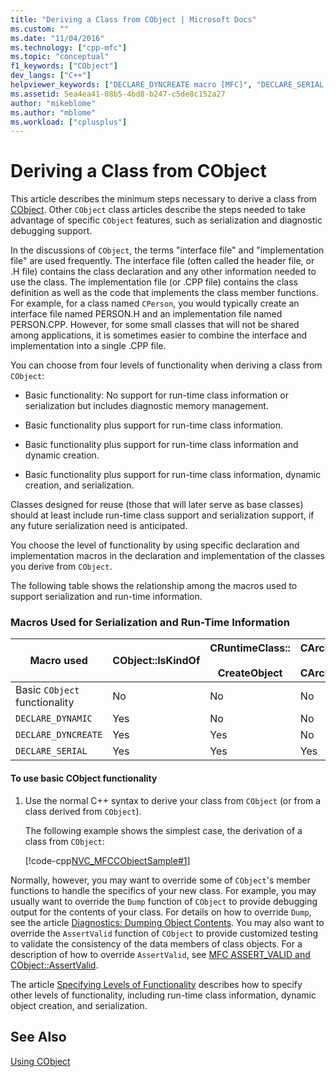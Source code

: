 ```yaml
---
title: "Deriving a Class from CObject | Microsoft Docs"
ms.custom: ""
ms.date: "11/04/2016"
ms.technology: ["cpp-mfc"]
ms.topic: "conceptual"
f1_keywords: ["CObject"]
dev_langs: ["C++"]
helpviewer_keywords: ["DECLARE_DYNCREATE macro [MFC]", "DECLARE_SERIAL macro [MFC]", "macros [MFC], serialization", "serialization [MFC], macros", "DECLARE_DYNAMIC macro [MFC]", "derived classes [MFC], from CObject", "CObject class [MFC], deriving serializable classes", "CObject class [MFC], deriving from"]
ms.assetid: 5ea4ea41-08b5-4bd8-b247-c5de8c152a27
author: "mikeblome"
ms.author: "mblome"
ms.workload: ["cplusplus"]
---
```

# Deriving a Class from CObject

This article describes the minimum steps necessary to derive a class from [CObject](../mfc/reference/cobject-class.md). Other `CObject` class articles describe the steps needed to take advantage of specific `CObject` features, such as serialization and diagnostic debugging support.

In the discussions of `CObject`, the terms "interface file" and "implementation file" are used frequently. The interface file (often called the header file, or .H file) contains the class declaration and any other information needed to use the class. The implementation file (or .CPP file) contains the class definition as well as the code that implements the class member functions. For example, for a class named `CPerson`, you would typically create an interface file named PERSON.H and an implementation file named PERSON.CPP. However, for some small classes that will not be shared among applications, it is sometimes easier to combine the interface and implementation into a single .CPP file.

You can choose from four levels of functionality when deriving a class from `CObject`:

- Basic functionality: No support for run-time class information or serialization but includes diagnostic memory management.

- Basic functionality plus support for run-time class information.

- Basic functionality plus support for run-time class information and dynamic creation.

- Basic functionality plus support for run-time class information, dynamic creation, and serialization.

Classes designed for reuse (those that will later serve as base classes) should at least include run-time class support and serialization support, if any future serialization need is anticipated.

You choose the level of functionality by using specific declaration and implementation macros in the declaration and implementation of the classes you derive from `CObject`.

The following table shows the relationship among the macros used to support serialization and run-time information.

### Macros Used for Serialization and Run-Time Information

|Macro used|CObject::IsKindOf|CRuntimeClass::<br /><br /> CreateObject|CArchive::operator>><br /><br /> CArchive::operator<<|
|----------------|-----------------------|--------------------------------------|-------------------------------------------------------|
|Basic `CObject` functionality|No|No|No|
|`DECLARE_DYNAMIC`|Yes|No|No|
|`DECLARE_DYNCREATE`|Yes|Yes|No|
|`DECLARE_SERIAL`|Yes|Yes|Yes|

#### To use basic CObject functionality

1. Use the normal C++ syntax to derive your class from `CObject` (or from a class derived from `CObject`).

     The following example shows the simplest case, the derivation of a class from `CObject`:

     [!code-cpp[NVC_MFCCObjectSample#1](../mfc/codesnippet/cpp/deriving-a-class-from-cobject_1.h)]

Normally, however, you may want to override some of `CObject`'s member functions to handle the specifics of your new class. For example, you may usually want to override the `Dump` function of `CObject` to provide debugging output for the contents of your class. For details on how to override `Dump`, see the article [Diagnostics: Dumping Object Contents](/previous-versions/visualstudio/visual-studio-2010/sc15kz85\(v=vs.100\)). You may also want to override the `AssertValid` function of `CObject` to provide customized testing to validate the consistency of the data members of class objects. For a description of how to override `AssertValid`, see [MFC ASSERT_VALID and CObject::AssertValid](/previous-versions/visualstudio/visual-studio-2010/38z04tfa\(v=vs.100\)).

The article [Specifying Levels of Functionality](../mfc/specifying-levels-of-functionality.md) describes how to specify other levels of functionality, including run-time class information, dynamic object creation, and serialization.

## See Also

[Using CObject](../mfc/using-cobject.md)


